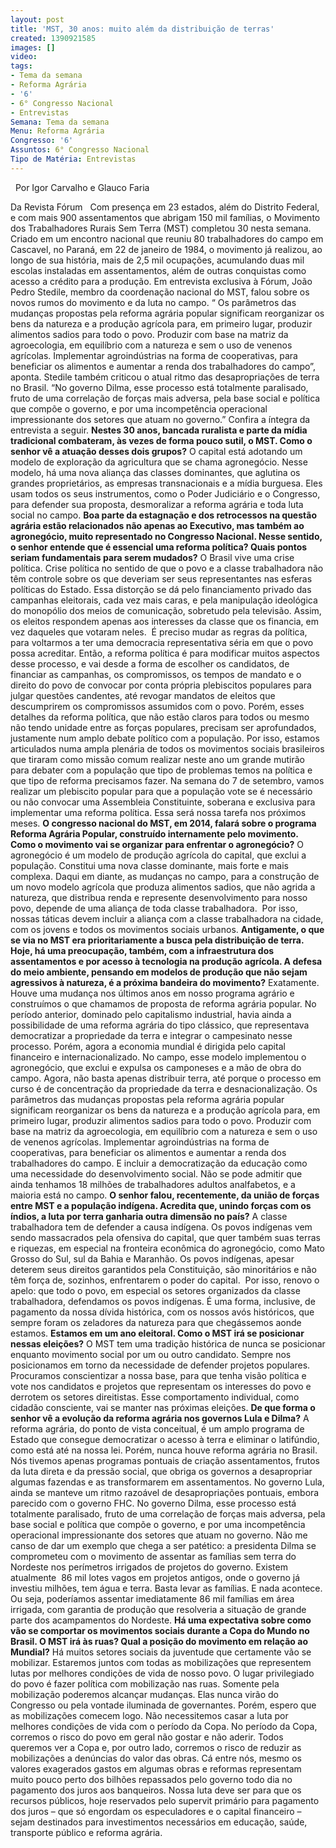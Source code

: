 ```yaml
---
layout: post
title: 'MST, 30 anos: muito além da distribuição de terras'
created: 1390921585
images: []
video: 
tags:
- Tema da semana
- Reforma Agrária
- '6'
- 6° Congresso Nacional
- Entrevistas
Semana: Tema da semana
Menu: Reforma Agrária
Congresso: '6'
Assuntos: 6° Congresso Nacional
Tipo de Matéria: Entrevistas
---
```



 
Por Igor Carvalho e Glauco Faria

Da Revista Fórum
 
Com presença em 23 estados, além do Distrito Federal, e com mais 900 assentamentos que abrigam 150 mil famílias, o Movimento dos Trabalhadores Rurais Sem Terra (MST) completou 30 nesta semana.
Criado em um encontro nacional que reuniu 80 trabalhadores do campo em Cascavel, no Paraná, em 22 de janeiro de 1984, o movimento já realizou, ao longo de sua história, mais de 2,5 mil ocupações, acumulando duas mil escolas instaladas em assentamentos, além de outras conquistas como acesso a crédito para a produção.
Em entrevista exclusiva à Fórum, João Pedro Stedile, membro da coordenação nacional do MST, falou sobre os novos rumos do movimento e da luta no campo. “
Os parâmetros das mudanças propostas pela reforma agrária popular significam reorganizar os bens da natureza e a produção agrícola para, em primeiro lugar, produzir alimentos sadios para todo o povo.
Produzir com base na matriz da agroecologia, em equilíbrio com a natureza e sem o uso de venenos agrícolas. Implementar agroindústrias na forma de cooperativas, para beneficiar os alimentos e aumentar a renda dos trabalhadores do campo”, aponta.
Stedile também criticou o atual ritmo das desapropriações de terra no Brasil. “No governo Dilma, esse processo está totalmente paralisado, fruto de uma correlação de forças mais adversa, pela base social e política que compõe o governo, e por uma incompetência operacional impressionante dos setores que atuam no governo.” Confira a íntegra da entrevista a seguir.
**Nestes 30 anos, bancada ruralista e parte da mídia tradicional combateram, às vezes de forma pouco sutil, o MST. Como o senhor vê a atuação desses dois grupos?**
O capital está adotando um modelo de exploração da agricultura que se chama agronegócio. Nesse modelo, há uma nova aliança das classes dominantes, que aglutina os grandes proprietários, as empresas transnacionais e a mídia burguesa.
Eles usam todos os seus instrumentos, como o Poder Judiciário e o Congresso, para defender sua proposta, desmoralizar a reforma agrária e toda luta social no campo.
**Boa parte da estagnação e dos retrocessos na questão agrária estão relacionados não apenas ao Executivo, mas também ao agronegócio, muito representado no Congresso Nacional. Nesse sentido, o senhor entende que é essencial uma reforma política? Quais pontos seriam fundamentais para serem mudados?**
O Brasil vive uma crise política. Crise política no sentido de que o povo e a classe trabalhadora não têm controle sobre os que deveriam ser seus representantes nas esferas políticas do Estado.
Essa distorção se dá pelo financiamento privado das campanhas eleitorais, cada vez mais caras, e pela manipulação ideológica do monopólio dos meios de comunicação, sobretudo pela televisão.
Assim, os eleitos respondem apenas aos interesses da classe que os financia, em vez daqueles que votaram neles.  É preciso mudar as regras da política, para voltarmos a ter uma democracia representativa séria em que o povo possa acreditar.
Então, a reforma política é para modificar muitos aspectos desse processo, e vai desde a forma de escolher os candidatos, de financiar as campanhas, os compromissos, os tempos de mandato e o direito do povo de convocar por conta própria plebiscitos populares para julgar questões candentes, até revogar mandatos de eleitos que descumprirem os compromissos assumidos com o povo.
Porém, esses detalhes da reforma política, que não estão claros para todos ou mesmo não tendo unidade entre as forças populares, precisam ser aprofundados, justamente num amplo debate político com a população.
Por isso, estamos articulados numa ampla plenária de todos os movimentos sociais brasileiros que tiraram como missão comum realizar neste ano um grande mutirão para debater com a população que tipo de problemas temos na política e que tipo de reforma precisamos fazer.
Na semana do 7 de setembro, vamos realizar um plebiscito popular para que a população vote se é necessário ou não convocar uma Assembleia Constituinte, soberana e exclusiva para implementar uma reforma política. Essa será nossa tarefa nos próximos meses.
**O congresso nacional do MST, em 2014, falará sobre o programa Reforma Agrária Popular, construído internamente pelo movimento. Como o movimento vai se organizar para enfrentar o agronegócio?**
O agronegócio é um modelo de produção agrícola do capital, que exclui a população. Constitui uma nova classe dominante, mais forte e mais complexa.
Daqui em diante, as mudanças no campo, para a construção de um novo modelo agrícola que produza alimentos sadios, que não agrida a natureza, que distribua renda e represente desenvolvimento para nosso povo, depende de uma aliança de toda classe trabalhadora.  Por isso, nossas táticas devem incluir a aliança com a classe trabalhadora na cidade, com os jovens e todos os movimentos sociais urbanos.
**Antigamente, o que se via no MST era prioritariamente a busca pela distribuição de terra. Hoje, há uma preocupação, também, com a infraestrutura dos assentamentos e por acesso à tecnologia na produção agrícola. A defesa do meio ambiente, pensando em modelos de produção que não sejam agressivos à natureza, é a próxima bandeira do movimento?**
Exatamente. Houve uma mudança nos últimos anos em nosso programa agrário e construímos o que chamamos de proposta de reforma agrária popular.
No período anterior, dominado pelo capitalismo industrial, havia ainda a possibilidade de uma reforma agrária do tipo clássico, que representava democratizar a propriedade da terra e integrar o campesinato nesse processo.
Porém, agora a economia mundial é dirigida pelo capital financeiro e internacionalizado. No campo, esse modelo implementou o agronegócio, que exclui e expulsa os camponeses e a mão de obra do campo.
Agora, não basta apenas distribuir terra, até porque o processo em curso é de concentração da propriedade da terra e desnacionalização.
Os parâmetros das mudanças propostas pela reforma agrária popular significam reorganizar os bens da natureza e a produção agrícola para, em primeiro lugar, produzir alimentos sadios para todo o povo.
Produzir com base na matriz da agroecologia, em equilíbrio com a natureza e sem o uso de venenos agrícolas. Implementar agroindústrias na forma de cooperativas, para beneficiar os alimentos e aumentar a renda dos trabalhadores do campo.
E incluir a democratização da educação como uma necessidade do desenvolvimento social. Não se pode admitir que ainda tenhamos 18 milhões de trabalhadores adultos analfabetos, e a maioria está no campo.
**O senhor falou, recentemente, da união de forças entre MST e a população indígena. Acredita que, unindo forças com os índios, a luta por terra ganharia outra dimensão no país?**
A classe trabalhadora tem de defender a causa indígena. Os povos indígenas vem sendo massacrados pela ofensiva do capital, que quer também suas terras e riquezas, em especial na fronteira econômica do agronegócio, como Mato Grosso do Sul, sul da Bahia e Maranhão.
Os povos indígenas, apesar deterem seus direitos garantidos pela Constituição, são minoritários e não têm força de, sozinhos, enfrentarem o poder do capital.  Por isso, renovo o apelo: que todo o povo, em especial os setores organizados da classe trabalhadora, defendamos os povos indígenas.
É uma forma, inclusive, de pagamento da nossa dívida histórica, com os nossos avós históricos, que sempre foram os zeladores da natureza para que chegássemos aonde estamos.
**Estamos em um ano eleitoral. Como o MST irá se posicionar nessas eleições?**
O MST tem uma tradição histórica de nunca se posicionar enquanto movimento social por um ou outro candidato. Sempre nos posicionamos em torno da necessidade de defender projetos populares.
Procuramos conscientizar a nossa base, para que tenha visão política e vote nos candidatos e projetos que representam os interesses do povo e derrotem os setores direitistas. Esse comportamento individual, como cidadão consciente, vai se manter nas próximas eleições.
**De que forma o senhor vê a evolução da reforma agrária nos governos Lula e Dilma?**
A reforma agrária, do ponto de vista conceitual, é um amplo programa de Estado que consegue democratizar o acesso à terra e eliminar o latifúndio, como está até na nossa lei.
Porém, nunca houve reforma agrária no Brasil. Nós tivemos apenas programas pontuais de criação assentamentos, frutos da luta direta e da pressão social, que obriga os governos a desapropriar algumas fazendas e as transformarem em assentamentos.
No governo Lula, ainda se manteve um ritmo razoável de desapropriações pontuais, embora parecido com o governo FHC. No governo Dilma, esse processo está totalmente paralisado, fruto de uma correlação de forças mais adversa, pela base social e política que compõe o governo, e por uma incompetência operacional impressionante dos setores que atuam no governo.
Não me canso de dar um exemplo que chega a ser patético: a presidenta Dilma se comprometeu com o movimento de assentar as famílias sem terra do Nordeste nos perímetros irrigados de projetos do governo.
Existem atualmente  86 mil lotes vagos em projetos antigos, onde o governo já investiu milhões, tem água e terra. Basta levar as famílias. E nada acontece. Ou seja, poderíamos assentar imediatamente 86 mil famílias em área irrigada, com garantia de produção que resolveria a situação de grande parte dos acampamentos do Nordeste.
**Há uma expectativa sobre como vão se comportar os movimentos sociais durante a Copa do Mundo no Brasil. O MST irá às ruas? Qual a posição do movimento em relação ao Mundial?**
Há muitos setores sociais da juventude que certamente vão se mobilizar. Estaremos juntos com todas as mobilizações que representem lutas por melhores condições de vida de nosso povo.
O lugar privilegiado do povo é fazer política com mobilização nas ruas. Somente pela mobilização poderemos alcançar mudanças. Elas nunca virão do Congresso ou pela vontade iluminada de governantes.
Porém, espero que as mobilizações comecem logo. Não necessitemos casar a luta por melhores condições de vida com o período da Copa. No período da Copa, corremos o risco do povo em geral não gostar e não aderir. Todos queremos ver a Copa e, por outro lado, corremos o risco de reduzir as mobilizações a denúncias do valor das obras.
Cá entre nós, mesmo os valores exagerados gastos em algumas obras e reformas representam muito pouco perto dos bilhões repassados pelo governo todo dia no pagamento dos juros aos banqueiros.
Nossa luta deve ser para que os recursos públicos, hoje reservados pelo supervit primário para pagamento dos juros – que só engordam os especuladores e o capital financeiro – sejam destinados para investimentos necessários em educação, saúde, transporte público e reforma agrária.
 
 
